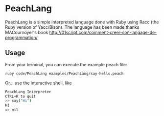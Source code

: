# PeachLang
PeachLang is a simple interpreted language done with Ruby using Racc (the Ruby version of Yacc/Bison). The language has been made thanks MACournoyer's book http://01script.com/comment-creer-son-langage-de-programmation/


## Usage

From your terminal, you can execute the example peach file:

```bash
ruby code/PeachLang examples/PeachLang/say-hello.peach
```

Or... use the interactive shell, like

```bash
PeachLang Interpreter
CTRL+R to quit
>> say("Hi")
Hi
=> nil
```
